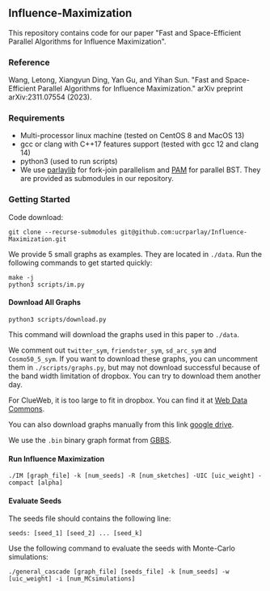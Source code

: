## Influence-Maximization

This repository contains code for our paper "Fast and Space-Efficient Parallel Algorithms for Influence Maximization".

### Reference

Wang, Letong, Xiangyun Ding, Yan Gu, and Yihan Sun. "Fast and Space-Efficient Parallel Algorithms for Influence Maximization." arXiv preprint arXiv:2311.07554 (2023).

### Requirements

- Multi-processor linux machine (tested on CentOS 8 and MacOS 13)
- gcc or clang with C++17 features support (tested with gcc 12 and clang 14)
- python3 (used to run scripts)
- We use <a href="https://github.com/cmuparlay/parlaylib">parlaylib</a> for fork-join parallelism and <a href="https://github.com/cmuparlay/PAM">PAM</a> for parallel BST. They are provided as submodules in our repository.

### Getting Started

Code download:
```
git clone --recurse-submodules git@github.com:ucrparlay/Influence-Maximization.git
```

We provide 5 small graphs as examples. They are located in `./data`. Run the following commands to get started quickly:
```
make -j
python3 scripts/im.py
```

#### Download All Graphs

```
python3 scripts/download.py
```

This command will download the graphs used in this paper to `./data`.

We comment out `twitter_sym`, `friendster_sym`, `sd_arc_sym` and `Cosmo50_5_sym`. If you want to download these graphs, you can uncomment them in `./scripts/graphs.py`, but may not download successful because of the band width limitation of dropbox. You can try to download them another day.

For ClueWeb, it is too large to fit in dropbox. You can find it at <a href="http://webdatacommons.org/hyperlinkgraph/">Web Data Commons</a>.

You can also download graphs manually from this link <a href="https://drive.google.com/drive/folders/1C86nDTo76aalBcmtgWWBLW6sOIhe1Btq?usp=share_link">google drive</a>.

We use the `.bin` binary graph format from [GBBS](https://github.com/ParAlg/gbbs).

#### Run Influence Maximization

```
./IM [graph_file] -k [num_seeds] -R [num_sketches] -UIC [uic_weight] -compact [alpha]
```

#### Evaluate Seeds

The seeds file should contains the following line:
```
seeds: [seed_1] [seed_2] ... [seed_k]
```

Use the following command to evaluate the seeds with Monte-Carlo simulations:

```
./general_cascade [graph_file] [seeds_file] -k [num_seeds] -w [uic_weight] -i [num_MCsimulations]
```
